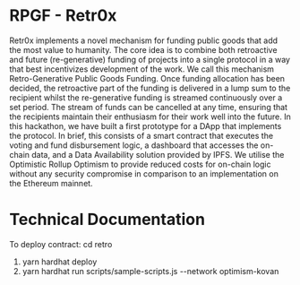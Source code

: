 # RPGF - Retr0x

 Retr0x implements a novel mechanism for funding public goods that add the most value to humanity. The core idea is to combine both retroactive and future (re-generative) funding of projects into a single protocol in a way that best incentivizes development of the work. We call this mechanism Retro-Generative Public Goods Funding. Once funding allocation has been decided, the retroactive part of the funding is delivered in a lump sum to the recipient whilst the re-generative funding is streamed continuously over a set period. The stream of funds can be cancelled at any time, ensuring that the recipients maintain their enthusiasm for their work well into the future. In this hackathon, we have built a first prototype for a DApp that implements the protocol. In brief, this consists of a smart contract that executes the voting and fund disbursement logic, a dashboard that accesses the on-chain data, and a Data Availability solution provided by IPFS. We utilise the Optimistic Rollup Optimism to provide reduced costs for on-chain logic without any security compromise in comparison to an implementation on the Ethereum mainnet. 


# Technical Documentation

To deploy contract:
cd retro
1. yarn hardhat deploy
2. yarn hardhat run scripts/sample-scripts.js --network optimism-kovan
